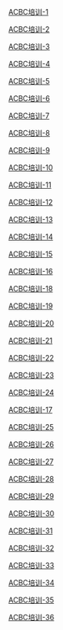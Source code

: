 <a href="/node/12159">ACBC培训-1</a>

<a href="/node/12158">ACBC培训-2</a>

<a href="/node/12157">ACBC培训-3</a>

<a href="/node/12156">ACBC培训-4</a>

<a href="/node/12155">ACBC培训-5</a>

<a href="/node/12154">ACBC培训-6</a>

<a href="/node/12153">ACBC培训-7</a>

<a href="/node/12152">ACBC培训-8</a>

<a href="/node/12151">ACBC培训-9</a>

<a href="/node/12150">ACBC培训-10</a>

<a href="/node/12149">ACBC培训-11</a>

<a href="/node/12148">ACBC培训-12</a>

<a href="/node/12147">ACBC培训-13</a>

<a href="/node/12146">ACBC培训-14</a>

<a href="/node/12145">ACBC培训-15</a>

<a href="/node/12144">ACBC培训-16</a>

<a href="/node/12143">ACBC培训-18</a>

<a href="/node/12142">ACBC培训-19</a>

<a href="/node/12141">ACBC培训-20</a>

<a href="/node/12140">ACBC培训-21</a>

<a href="/node/12139">ACBC培训-22</a>

<a href="/node/12138">ACBC培训-23</a>

<a href="/node/12137">ACBC培训-24</a>

<a href="/node/12136">ACBC培训-17</a>

<a href="/node/12135">ACBC培训-25</a>

<a href="/node/12134">ACBC培训-26</a>

<a href="/node/12133">ACBC培训-27</a>

<a href="/node/12132">ACBC培训-28</a>

<a href="/node/12131">ACBC培训-29</a>

<a href="/node/12130">ACBC培训-30</a>

<a href="/node/12129">ACBC培训-31</a>

<a href="/node/12128">ACBC培训-32</a>

<a href="/node/12127">ACBC培训-33</a>

<a href="/node/12126">ACBC培训-34</a>

<a href="/node/12125">ACBC培训-35</a>

<a href="/node/12124">ACBC培训-36</a>